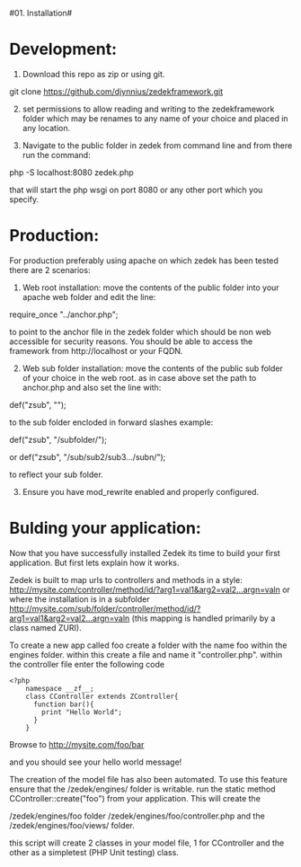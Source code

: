 #01. Installation#

Development:
============

1. Download this repo as zip or using git. 

  git clone https://github.com/djynnius/zedekframework.git

2. set permissions to allow reading and writing to the zedekframework folder which may be renames to any name of your choice and placed in any location. 


3. Navigate to the public folder in zedek from command line and from there run the command:

  php -S localhost:8080 zedek.php

that will start the php wsgi on port 8080 or any other port which you specify.


Production:
===========

For production preferably using apache on which zedek has been tested there are 2 scenarios:

1. Web root installation: move the contents of the public folder into your apache web folder and edit the line:

  require_once "../anchor.php";

to point to the anchor file in the zedek folder which should be non web accessible for security reasons. You should be able to access the framework from http://localhost or your FQDN.

2. Web sub folder installation: move the contents of the public sub folder of your choice in the web root. as in case above set the path to anchor.php and also set the line with:

  def("zsub", "");

to the sub folder encloded in forward slashes example:

  def("zsub", "/subfolder/");

or def("zsub", "/sub/sub2/sub3.../subn/");

to reflect your sub folder.


3. Ensure you have mod_rewrite enabled and properly configured.


Bulding your application:
==========================

Now that you have successfully installed Zedek its time to build your first application. But first lets explain how it works.

Zedek is built to map urls to controllers and methods in a style: http://mysite.com/controller/method/id/?arg1=val1&arg2=val2...argn=valn or where the installation is in a subfolder http://mysite.com/sub/folder/controller/method/id/?arg1=val1&arg2=val2...argn=valn (this mapping is handled primarily by a class named ZURI).

To create a new app called foo create a folder with the name foo within the engines folder.
within this create a file and name it "controller.php".
within the controller file enter the following code

    <?php
        namespace __zf__; 
        class CController extends ZController{
          function bar(){
            print "Hello World";
          }
        }


Browse to http://mysite.com/foo/bar

and you should see your hello world message!

The creation of the model file has also been automated. To use this feature ensure that the /zedek/engines/ folder is writable. run the static method CController::create("foo") from your application. This will create the

/zedek/engines/foo folder
/zedek/engines/foo/controller.php and the
/zedek/engines/foo/views/ folder.

this script will create 2 classes in your model file, 1 for CController and the other as a simpletest (PHP Unit testing) class.